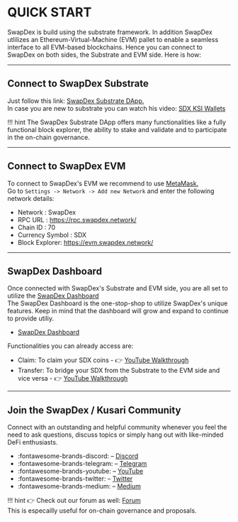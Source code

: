 # <b> QUICK START</b>

SwapDex is build using the substrate framework. In addition SwapDex utlilizes an Ethereum-Virtual-Machine (EVM) pallet to enable a seamless interface to all EVM-based blockchains.
Hence you can connect to SwapDex on both sides, the Substrate and EVM side. Here is how:

---
## <b>Connect to SwapDex Substrate</b>

Just follow this link: <a href="https://polkadot.js.org/apps/?rpc=wss%3A%2F%2Fws.swapdex.network#/accounts" target="_blank"> SwapDex Substrate DApp. </a><br>
In case you are new to substrate you can watch his video: <a href="https://www.youtube.com/watch?v=qM36ndMLn5o" target="_blank"> SDX KSI Wallets </a>

!!! hint
    The SwapDex Substrate DApp offers many functionalities like a fully functional block explorer, the ability to stake and validate and to participate in the on-chain governance.

---
## <b>Connect to SwapDex EVM</b>

To connect to SwapDex's EVM we recommend to use <a href="https://metamask.io/" target="_blank"> MetaMask. </a> <br>
Go to `Settings -> Network -> Add new Network` and enter the following network details:

- Network :  SwapDex
- RPC URL : https://rpc.swapdex.network/
- Chain ID : 70
- Currency Symbol : SDX
- Block Explorer: https://evm.swapdex.network/

---
## <b>SwapDex Dashboard</b>

Once connected with SwapDex's Substrate and EVM side, you are all set to utilize the <a href="https://app.swapdex.network/#/" target="_blank">SwapDex Dashboard</a> <br>
The SwapDex Dashboard is the one-stop-shop to utilize SwapDex's unique features. Keep in mind that the dashboard will grow and expand to continue to provide utiliy.<br>

- <a href="https://app.swapdex.network/#/" target="_blank">SwapDex Dashboard</a>

Functionalities you can already access are:

- Claim: To claim your SDX coins - :point_right: <a href="https://youtu.be/lPRF43-9IGU" target="_blank">YouTube Walkthrough</a>
- Transfer: To bridge your SDX from the Substrate to the EVM side and vice versa - :point_right: <a href="https://youtu.be/oZM_EoZgCAo" target="_blank">YouTube Walkthrough</a>

---
## <b>Join the SwapDex / Kusari Community</b>

Connect with an outstanding and helpful community whenever you feel the need to ask questions, discuss topics or simply hang out with like-minded DeFi enthusiasts. <br>

- :fontawesome-brands-discord: – <a href="https://discord.gg/NxxaU3Xf" target="_blank">Discord</a>
- :fontawesome-brands-telegram: – <a href="https://t.me/officialswapdexgroup" target="_blank">Telegram</a>
- :fontawesome-brands-youtube: – <a href="https://www.youtube.com/channel/UCSeVQXDI3kdDS_U0gWBgmgQ" target="_blank">YouTube</a>
- :fontawesome-brands-twitter: – <a href="https://twitter.com/swapdexo" target="_blank">Twitter</a>
- :fontawesome-brands-medium: – <a href="https://swapdex.medium.com/" target="_blank">Medium</a>

!!! hint
    :point_right: Check out our forum as well: <a href="https://forum.swapdex.network/" target="_blank">Forum</a> <br>
    This is especailly useful for on-chain governance and proposals.




